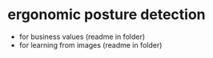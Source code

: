 # ergonomic posture detection

- for business values (readme in folder)
- for learning from images (readme in folder)
